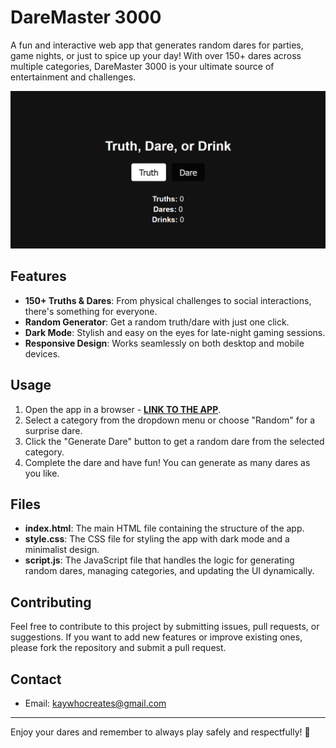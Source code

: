 # DareMaster 3000

A fun and interactive web app that generates random dares for parties, game nights, or just to spice up your day! With over 150+ dares across multiple categories, DareMaster 3000 is your ultimate source of entertainment and challenges.

[![App Image](Non-App/App%20Image.png)](https://kay-who-codes.github.io/Truth-Dare-or-Drink)

## Features

- **150+ Truths & Dares**: From physical challenges to social interactions, there's something for everyone.
- **Random Generator**: Get a random truth/dare with just one click.
- **Dark Mode**: Stylish and easy on the eyes for late-night gaming sessions.
- **Responsive Design**: Works seamlessly on both desktop and mobile devices.

## Usage

1. Open the app in a browser - **[LINK TO THE APP](https://kay-who-codes.github.io/Truth-Dare-or-Drink)**.
2. Select a category from the dropdown menu or choose "Random" for a surprise dare.
3. Click the "Generate Dare" button to get a random dare from the selected category.
4. Complete the dare and have fun! You can generate as many dares as you like.

## Files

- **index.html**: The main HTML file containing the structure of the app.
- **style.css**: The CSS file for styling the app with dark mode and a minimalist design.
- **script.js**: The JavaScript file that handles the logic for generating random dares, managing categories, and updating the UI dynamically.

## Contributing

Feel free to contribute to this project by submitting issues, pull requests, or suggestions. If you want to add new features or improve existing ones, please fork the repository and submit a pull request.

## Contact

- Email: [kaywhocreates@gmail.com](mailto:kaywhocreates@gmail.com)

---

Enjoy your dares and remember to always play safely and respectfully! 🎉